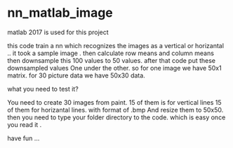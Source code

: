 # nn_matlab_image
matlab 2017 is used for this project

this code train a nn which recognizes the images as a vertical or horizantal ..  it took a sample image . then calculate row means and column means then downsample this 100 values to 50 values.  after that code put these downsampled values One under the other.  so for one image we have 50x1 matrix. for 30 picture data we have 50x30 data. 

what you need to test it?

You need to create 30  images from paint.  15 of them is for vertical lines 15 of them for horizantal lines. with format of .bmp
And resize them to 50x50. then you need to type your folder directory to the code. which is easy once you read it .


have fun ... 
